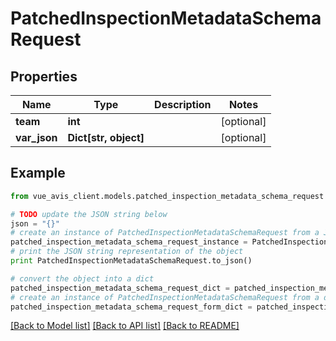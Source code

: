 # PatchedInspectionMetadataSchemaRequest


## Properties

Name | Type | Description | Notes
------------ | ------------- | ------------- | -------------
**team** | **int** |  | [optional]
**var_json** | **Dict[str, object]** |  | [optional]

## Example

```python
from vue_avis_client.models.patched_inspection_metadata_schema_request import PatchedInspectionMetadataSchemaRequest

# TODO update the JSON string below
json = "{}"
# create an instance of PatchedInspectionMetadataSchemaRequest from a JSON string
patched_inspection_metadata_schema_request_instance = PatchedInspectionMetadataSchemaRequest.from_json(json)
# print the JSON string representation of the object
print PatchedInspectionMetadataSchemaRequest.to_json()

# convert the object into a dict
patched_inspection_metadata_schema_request_dict = patched_inspection_metadata_schema_request_instance.to_dict()
# create an instance of PatchedInspectionMetadataSchemaRequest from a dict
patched_inspection_metadata_schema_request_form_dict = patched_inspection_metadata_schema_request.from_dict(patched_inspection_metadata_schema_request_dict)
```
[[Back to Model list]](..#documentation-for-models) [[Back to API list]](..#documentation-for-api-endpoints) [[Back to README]](..)
